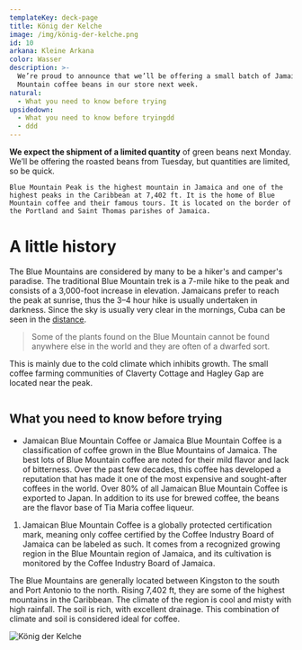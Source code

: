 ```yaml
---
templateKey: deck-page
title: König der Kelche
image: /img/könig-der-kelche.png
id: 10
arkana: Kleine Arkana
color: Wasser
description: >-
  We’re proud to announce that we’ll be offering a small batch of Jamaica Blue
  Mountain coffee beans in our store next week.
natural:
  - What you need to know before trying
upsidedown:
  - What you need to know before tryingdd
  - ddd
---
```

**We expect the shipment of a limited quantity** of green beans next Monday. We’ll be offering the roasted beans from Tuesday, but quantities are limited, so be quick.

`Blue Mountain Peak is the highest mountain in Jamaica and one of the highest peaks in the Caribbean at 7,402 ft. It is the home of Blue Mountain coffee and their famous tours. It is located on the border of the Portland and Saint Thomas parishes of Jamaica.`

# A little history

The Blue Mountains are considered by many to be a hiker's and camper's paradise. The traditional Blue Mountain trek is a 7-mile hike to the peak and consists of a 3,000-foot increase in elevation. Jamaicans prefer to reach the peak at sunrise, thus the 3–4 hour hike is usually undertaken in darkness. Since the sky is usually very clear in the mornings, Cuba can be seen in the [distance](google.com).

> Some of the plants found on the Blue Mountain cannot be found anywhere else in the world and they are often of a dwarfed sort.

This is mainly due to the cold climate which inhibits growth. The small coffee farming communities of Claverty Cottage and Hagley Gap are located near the peak.

```

```

## What you need to know before trying

* Jamaican Blue Mountain Coffee or Jamaica Blue Mountain Coffee is a classification of coffee grown in the Blue Mountains of Jamaica. The best lots of Blue Mountain coffee are noted for their mild flavor and lack of bitterness. Over the past few decades, this coffee has developed a reputation that has made it one of the most expensive and sought-after coffees in the world. Over 80% of all Jamaican Blue Mountain Coffee is exported to Japan. In addition to its use for brewed coffee, the beans are the flavor base of Tia Maria coffee liqueur.



1. Jamaican Blue Mountain Coffee is a globally protected certification mark, meaning only coffee certified by the Coffee Industry Board of Jamaica can be labeled as such. It comes from a recognized growing region in the Blue Mountain region of Jamaica, and its cultivation is monitored by the Coffee Industry Board of Jamaica.

The Blue Mountains are generally located between Kingston to the south and Port Antonio to the north. Rising 7,402 ft, they are some of the highest mountains in the Caribbean. The climate of the region is cool and misty with high rainfall. The soil is rich, with excellent drainage. This combination of climate and soil is considered ideal for coffee.

![König der Kelche](/img/könig-der-kelche.png "König der Kelche")
